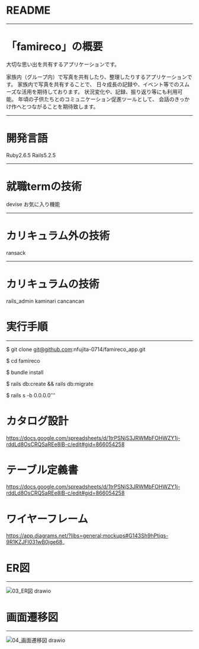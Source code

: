 # README
----------------------
# 「famireco」の概要
大切な思い出を共有するアプリケーションです。

家族内（グループ内）で写真を共有したり、整理したりするアプリケーションです。
家族内で写真を共有することで、
日々成長の記録や、イベント等でのスムーズな活用を期待しております。
状況変化や、記録、振り返り等にも利用可能。
年頃の子供たちとのコミュニケーション促進ツールとして、
会話のきっかけ作へとつながることを期待致します。

----------------------
# 開発言語
Ruby2.6.5
Rails5.2.5

----------------------
# 就職termの技術
devise
お気に入り機能

----------------------
# カリキュラム外の技術
ransack

----------------------
# カリキュラムの技術
rails_admin
kaminari
cancancan

# 実行手順
----------------------
$ git clone git@github.com:nfujita-0714/famireco_app.git

$ cd famireco

$ bundle install

$ rails db:create && rails db:migrate

$ rails s -b 0.0.0.0'''

# カタログ設計
https://docs.google.com/spreadsheets/d/1trPSNjS3JRWMbFOHWZY1j-rddLd8OsCRQSaREe8lB-c/edit#gid=866054258

# テーブル定義書
https://docs.google.com/spreadsheets/d/1trPSNjS3JRWMbFOHWZY1j-rddLd8OsCRQSaREe8lB-c/edit#gid=866054258

# ワイヤーフレーム
https://app.diagrams.net/?libs=general;mockups#G143Sh9hPtjqs-9R1KZJFl031wB0jge68_

# ER図
----------------------
![03_ER図 drawio](https://user-images.githubusercontent.com/85795737/135704022-976e84a9-a032-4425-a3e4-748929b175a9.png)

# 画面遷移図
----------------------
![04_画面遷移図 drawio](https://user-images.githubusercontent.com/85795737/135704033-3ae1359f-1faa-418d-846e-017de7b132fd.png)
